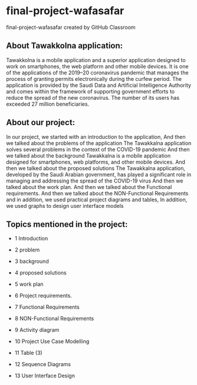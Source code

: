 # final-project-wafasafar
final-project-wafasafar created by GitHub Classroom

## About Tawakkolna application:

Tawakkolna is a mobile application and a superior application designed to work on smartphones,
the web platform and other mobile devices. It is one of the applications of the 2019–20 coronavirus pandemic that manages 
the process of granting permits electronically during the curfew period.
The application is provided by the Saudi Data and Artificial Intelligence Authority and 
comes within the framework of supporting government efforts to reduce the spread of the new coronavirus.
The number of its users has exceeded 27 million beneficiaries.

## About our project:

In our project, we started with an introduction to the application, 
And then we talked about the problems of the application The Tawakkalna application solves several 
problems in the context of the COVID-19 pandemic 
And then we talked about the background Tawakkalna is a mobile application designed for smartphones,
web platforms, and other mobile devices. And then we 
talked about the proposed solutions The Tawakkalna application, developed by the Saudi 
Arabian government, has played a significant role in managing and addressing the spread of 
the COVID-19 virus And then we talked about the work plan. And then we talked about the  Functional requirements.
And then we talked about the NON-Functional Requirements and in addition, 
we used practical project diagrams 
and tables, In addition, we used graphs to design user interface models 

## Topics mentioned in the project:

- 1 Introduction

- 2 problem

- 3 background

- 4 proposed solutions

- 5 work plan

 - 6 Project requirements.   

- 7 Functional Requirements

- 8 NON-Functional Requirements

- 9 Activity diagram

- 10 Project Use Case Modelling

- 11 Table (3)

- 12 Sequence Diagrams

- 13 User Interface Design
